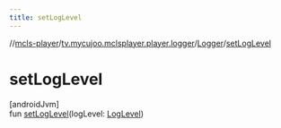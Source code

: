 ```yaml
---
title: setLogLevel
---
```

//[mcls-player](../../../index.html)/[tv.mycujoo.mclsplayer.player.logger](../index.html)/[Logger](index.html)/[setLogLevel](set-log-level.html)



# setLogLevel



[androidJvm]\
fun [setLogLevel](set-log-level.html)(logLevel: [LogLevel](../../tv.mycujoo.mclsplayer.player.entity/-log-level/index.html))





